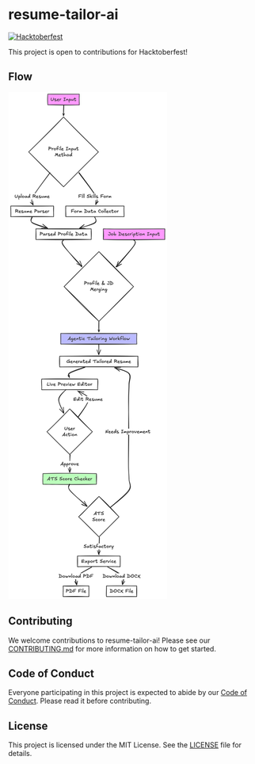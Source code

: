 # resume-tailor-ai

[![Hacktoberfest](https://img.shields.io/badge/Hacktoberfest-2025-orange.svg)](https://hacktoberfest.com/)

This project is open to contributions for Hacktoberfest!

## Flow

![Resume Tailor Flow](assets/resume-tailor-flow.excalidraw.png)

## Contributing

We welcome contributions to resume-tailor-ai! Please see our [CONTRIBUTING.md](CONTRIBUTING.md) for more information on how to get started.

## Code of Conduct

Everyone participating in this project is expected to abide by our [Code of Conduct](CODE_OF_CONDUCT.md). Please read it before contributing.

## License

This project is licensed under the MIT License. See the [LICENSE](LICENSE) file for details.